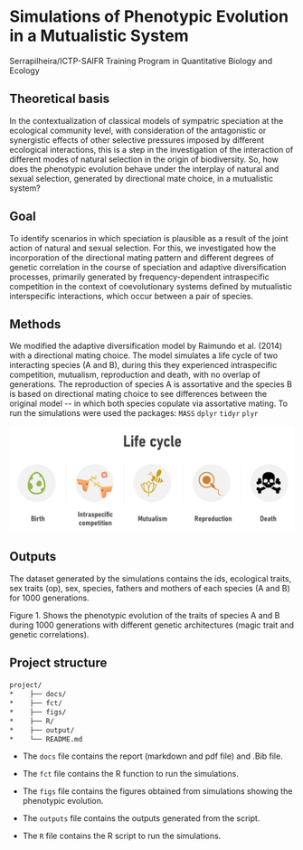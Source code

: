 # Simulations of Phenotypic Evolution in a Mutualistic System

Serrapilheira/ICTP-SAIFR Training Program in Quantitative Biology and Ecology

## Theoretical basis

In the contextualization of classical models of sympatric speciation at the ecological community level, with consideration of the antagonistic or synergistic effects of other selective pressures imposed by different ecological interactions, this is a step in the investigation of the interaction of different modes of natural selection in the origin of biodiversity. So, how does the phenotypic evolution behave under the interplay of natural and sexual selection, generated by directional mate choice, in a mutualistic system?

## Goal

To identify scenarios in which speciation is plausible as a result of the joint action of natural and sexual selection. For this, we investigated how the incorporation of the directional mating pattern and different degrees of genetic correlation in the course of speciation and adaptive diversification processes, primarily generated by frequency-dependent intraspecific competition in the context of coevolutionary systems defined by mutualistic interspecific interactions, which occur between a pair of species.

## Methods

We modified the adaptive diversification model by Raimundo et al. (2014) with a directional mating choice. The model simulates a life cycle of two interacting species (A and B), during this they experienced intraspecific competition, mutualism, reproduction and death, with no overlap of generations. The reproduction of species A is assortative and the species B is based on directional mating choice to see differences between the original model -- in which both species copulate via assortative mating. To run the simulations were used the packages: `MASS` `dplyr` `tidyr` `plyr`

![Species Life Cycle](https://github.com/CompMethods-ICTP-SAIFR-Serrapilheira/Phenotypic_evolution/blob/main/figs/life_cycle.png)

## Outputs

The dataset generated by the simulations contains the ids, ecological traits, sex traits (op), sex, species, fathers and mothers of each species (A and B) for 1000 generations.

Figure 1. Shows the phenotypic evolution of the traits of species A and B during 1000 generations with different genetic architectures (magic trait and genetic correlations).

## Project structure

    project/
    *    ├── docs/
    *    ├── fct/
    *    ├── figs/
    *    ├── R/
    *    ├── output/
    *    └── README.md

-   The `docs` file contains the report (markdown and pdf file) and .Bib file.

-   The `fct` file contains the R function to run the simulations.

-   The `figs` file contains the figures obtained from simulations showing the phenotypic evolution.

-   The `outputs` file contains the outputs generated from the script.

-   The `R` file contains the R script to run the simulations.
